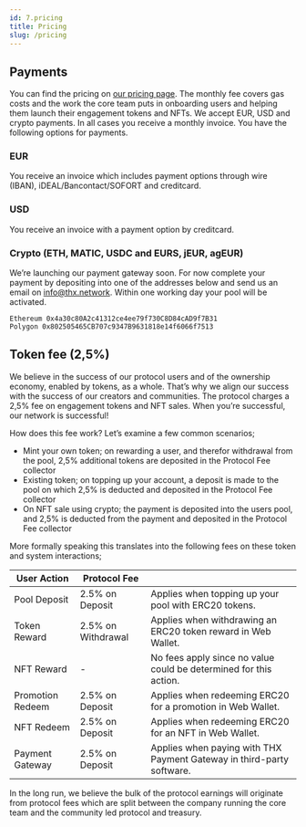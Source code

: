 ```yaml
---
id: 7.pricing
title: Pricing
slug: /pricing
---
```


## Payments

You can find the pricing on [our pricing page](https://thx.network/pricing). The monthly fee covers gas costs and the work the core team puts in onboarding users and helping them launch their engagement tokens and NFTs. We accept EUR, USD and crypto payments. In all cases you receive a monthly invoice. You have the following options for payments. 

### EUR 

You receive an invoice which includes payment options through wire (IBAN), iDEAL/Bancontact/SOFORT and creditcard. 

### USD

You receive an invoice with a payment option by creditcard.

### Crypto (ETH, MATIC, USDC and EURS, jEUR, agEUR)

We’re launching our payment gateway soon. For now complete your payment by depositing into one of the addresses below and send us an email on info@thx.network. Within one working day your pool will be activated. 

```
Ethereum 0x4a30c80A2c41312ce4ee79f730C8D84cAD9f7B31
Polygon 0x802505465CB707c9347B9631818e14f6066f7513
```

## Token fee (2,5%)

We believe in the success of our protocol users and of the ownership economy, enabled by tokens, as a whole. That’s why we align our success with the success of our creators and communities. The protocol charges a 2,5% fee on engagement tokens and NFT sales. When you’re successful, our network is successful! 

How does this fee work? Let’s examine a few common scenarios; 

- Mint your own token; on rewarding a user, and therefor withdrawal from the pool, 2,5% additional tokens are deposited in the Protocol Fee collector
- Existing token; on topping up your account, a deposit is made to the pool on which 2,5% is deducted and deposited in the Protocol Fee collector
- On NFT sale using crypto; the payment is deposited into the users pool, and 2,5% is deducted from the payment and deposited in the Protocol Fee collector

More formally speaking this translates into the following fees on these token and system interactions; 

|User Action|Protocol Fee||
|-|-|-|
|Pool Deposit|2.5% on Deposit| Applies when topping up your pool with ERC20 tokens.|
|Token Reward|2.5% on Withdrawal|Applies when withdrawing an ERC20 token reward in Web Wallet.|
|NFT Reward|-|No fees apply since no value could be determined for this action.|
|Promotion Redeem|2.5% on Deposit|Applies when redeeming ERC20 for a promotion in Web Wallet.|
|NFT Redeem|2.5% on Deposit|Applies when redeeming ERC20 for an NFT in Web Wallet.|
|Payment Gateway|2.5% on Deposit|Applies when paying with THX Payment Gateway in third-party software.|

In the long run, we believe the bulk of the protocol earnings will originate from protocol fees which are split between the company running the core team and the community led protocol and treasury.  
